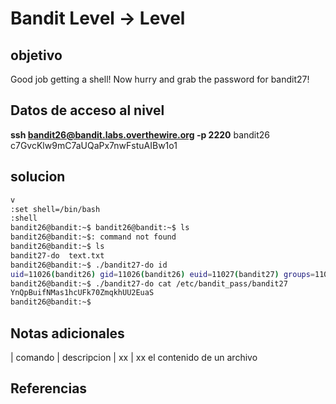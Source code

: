 # Bandit Level -> Level



## objetivo
Good job getting a shell! Now hurry and grab the password for bandit27!

## Datos de acceso al nivel
**ssh bandit26@bandit.labs.overthewire.org -p 2220**
bandit26
c7GvcKlw9mC7aUQaPx7nwFstuAIBw1o1


## solucion
```bash
v
:set shell=/bin/bash
:shell
bandit26@bandit:~$ bandit26@bandit:~$ ls
bandit26@bandit:~$: command not found
bandit26@bandit:~$ ls
bandit27-do  text.txt
bandit26@bandit:~$ ./bandit27-do id
uid=11026(bandit26) gid=11026(bandit26) euid=11027(bandit27) groups=11026(bandit26)
bandit26@bandit:~$ ./bandit27-do cat /etc/bandit_pass/bandit27
YnQpBuifNMas1hcUFk70ZmqkhUU2EuaS
bandit26@bandit:~$ 
```

## Notas adicionales
| comando | descripcion
| xx | xx el contenido de un archivo 

## Referencias
